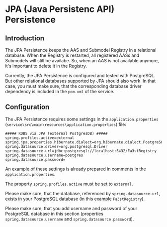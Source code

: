 # JPA (Java Persistenc API) Persistence

## Introduction

The JPA Persistence keeps the AAS and Submodel Registry in a relational database. When the Registry is restarted, all registered AASs and Submodels will still be availabe. So, when an AAS is not available anymore, it's important to delete it in the Registry.

Currently, the JPA Persistence is configured and tested with PostgreSQL. But other relational databases supported by JPA should also work.
In that case, you must make sure, that the corresponding database driver dependency is included in the `pom.xml` of the service.

## Configuration

The JPA Persistence requires some settings in the `application.properties` (`service\src\main\resources\application.properties`) file:

```properties
##### RDBS via JPA (external PostgresDB) #####
spring.profiles.active=external
spring.jpa.properties.hibernate.dialect=org.hibernate.dialect.PostgreSQLDialect
spring.datasource.driver=org.postgresql.Driver
spring.datasource.url=jdbc:postgresql://localhost:5432/Fa3stRegistry
spring.datasource.username=postgres
spring.datasource.password=
```

An example of these settings is already prepared in comments in the `application.properties`.

The property `spring.profiles.active` must be set to `external`.

Please make sure, that the database, referenced by `spring.datasource.url`, exists in your PostgreSQL database (in this example `Fa3stRegistry`).

Please make sure, that you add username and password of your PostgreSQL database in this section (properties `spring.datasource.username` and `spring.datasource.password`).
